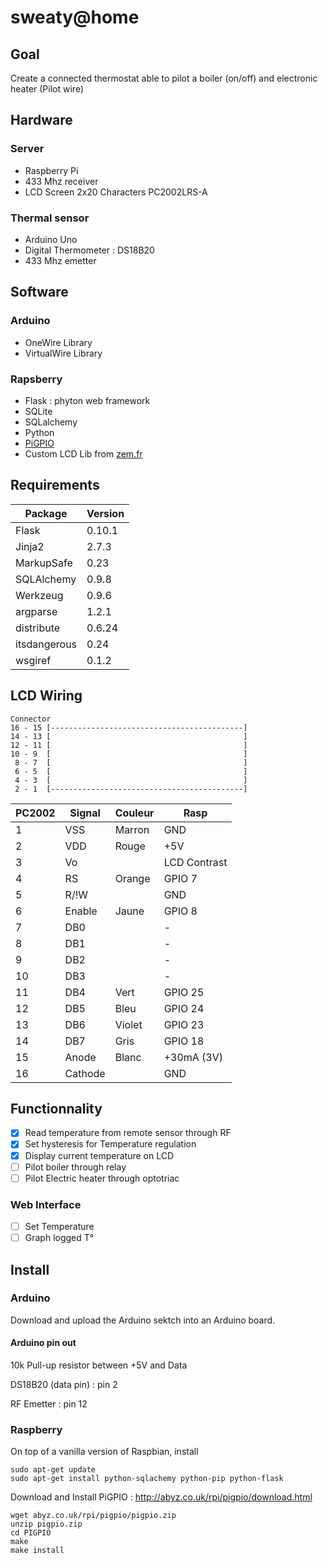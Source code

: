 sweaty@home
==============

Goal
----
Create a connected thermostat able to pilot a boiler (on/off) and electronic heater (Pilot wire)

Hardware
--------
### Server
- Raspberry Pi
- 433 Mhz receiver
- LCD Screen 2x20 Characters PC2002LRS-A

### Thermal sensor
- Arduino Uno
- Digital Thermometer : DS18B20
- 433 Mhz emetter

Software
--------
### Arduino
- OneWire Library
- VirtualWire Library

### Rapsberry
- Flask : phyton web framework
- SQLite
- SQLalchemy
- Python
- [PiGPIO](http://abyz.co.uk/rpi/pigpio/index.html)
- Custom LCD Lib from [zem.fr](http://www.zem.fr/raspberry-pi-et-afficheur-lcd-hitachi-hd44780-1602-part-2/)

Requirements
------------
Package      | Version
-------------|---------
Flask        | 0.10.1
Jinja2       | 2.7.3
MarkupSafe   | 0.23
SQLAlchemy   | 0.9.8
Werkzeug     | 0.9.6
argparse     | 1.2.1
distribute   | 0.6.24
itsdangerous | 0.24
wsgiref      | 0.1.2

LCD Wiring
----------
```
Connector
16 - 15 [-------------------------------------------]
14 - 13 [                                           ]
12 - 11 [                                           ]
10 - 9  [                                           ]
 8 - 7  [                                           ]
 6 - 5  [                                           ]
 4 - 3  [                                           ]
 2 - 1  [-------------------------------------------]
```
PC2002  |   Signal  |  Couleur    | Rasp
--------|-----------|-------------|--------------
1       |    VSS    |     Marron  |    GND
2       |    VDD    |     Rouge   |    +5V
3       |    Vo     |             |    LCD Contrast
4       |    RS     |     Orange  |    GPIO 7
5       |    R/!W   |             |    GND
6       |    Enable |     Jaune   |    GPIO 8
7       |    DB0    |             |    -
8       |    DB1    |             |    -
9       |    DB2    |             |    -
10      |    DB3    |             |    -
11      |    DB4    |     Vert    |    GPIO 25
12      |    DB5    |     Bleu    |    GPIO 24
13      |    DB6    |     Violet  |    GPIO 23
14      |    DB7    |     Gris    |    GPIO 18
15      |    Anode  |     Blanc   |    +30mA (3V)
16      |    Cathode|             |    GND


Functionnality
--------------
- [x] Read temperature from remote sensor through RF
- [x] Set hysteresis for Temperature regulation
- [x] Display current temperature on LCD
- [ ] Pilot boiler through relay
- [ ] Pilot Electric heater through optotriac

### Web Interface
- [ ] Set Temperature
- [ ] Graph logged T°

Install
-------
### Arduino
Download and upload the Arduino sektch into an Arduino board.

#### Arduino pin out
10k Pull-up resistor between +5V and Data

DS18B20 (data pin) : pin 2

RF Emetter : pin 12

### Raspberry
On top of a vanilla version of Raspbian, install
```
sudo apt-get update
sudo apt-get install python-sqlachemy python-pip python-flask
```
Download and Install PiGPIO : http://abyz.co.uk/rpi/pigpio/download.html
```
wget abyz.co.uk/rpi/pigpio/pigpio.zip
unzip pigpio.zip
cd PIGPIO
make
make install
```
